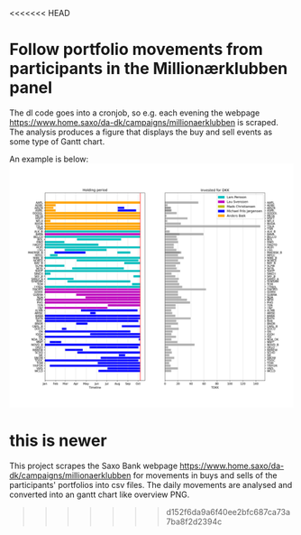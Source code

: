 <<<<<<< HEAD
# Follow portfolio movements from participants in the Millionærklubben panel

The dl code goes into a cronjob, so e.g. each evening the webpage https://www.home.saxo/da-dk/campaigns/millionaerklubben is scraped.
The analysis produces a figure that displays the buy and sell events as some type of Gantt chart.

An example is below:
![Example of portfolio movements](portfolio_movements.png)

this is newer
=======
This project scrapes the Saxo Bank webpage https://www.home.saxo/da-dk/campaigns/millionaerklubben for movements in buys and sells of the participants' portfolios into csv files.
The daily movements are analysed and converted into an gantt chart like overview PNG. 
>>>>>>> d152f6da9a6f40ee2bfc687ca73a7ba8f2d2394c
